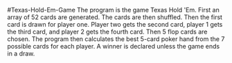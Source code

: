 #Texas-Hold-Em-Game
The program is the game Texas Hold 'Em. First an array of 52 cards are generated. The cards are then shuffled.
Then the first card is drawn for player one. Player two gets the second card, player 1 gets the third card, 
and player 2 gets the fourth card. Then 5 flop cards are chosen. The program then calculates the best 5-card poker hand 
from the 7 possible cards for each player. A winner is declared unless the game ends in a draw. 
